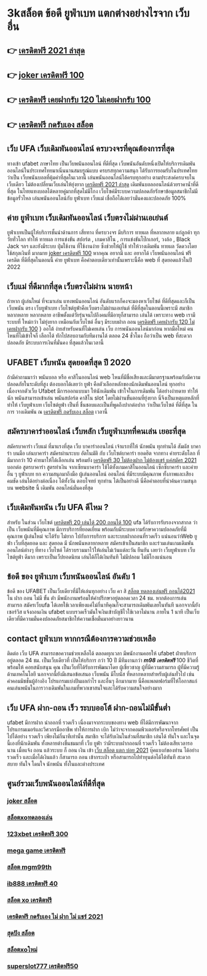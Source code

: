 # 3kสล็อต ข้อดี ยูฟ่าเบท แตกต่างอย่างไรจาก เว็บอื่น

## 👉 [เครดิตฟรี 2021 ล่าสุด](https://www.ufaeat.com/register/)
## 👉 [joker เครดิตฟรี 100](https://www.ufaeat.com/credit-free-50/)
## 👉 [เครดิตฟรี เคยฝากรับ 120 ไม่เคยฝากรับ 100](https://www.ufaeat.com/ufabet-master-login/)
## 👉 [เครดิตฟรี กดรับเอง สล็อต](https://www.ufaeat.com/regis-ufabet-master-free/)

## เว็บ UFA  เว็บเดิมพันออนไลน์  ครบวงจรที่คุณต้องการที่สุด

 ทางเข้า ufabet ภาษาไทย  เป็นเว็บพนันออนไลน์ ที่ดีที่สุด เว็บพนันอันดับหนึ่งเปิดให้บริการเดิมพัน ออนไลน์ในประเทศไทยมาเนิ่นนานสมบรูณ์แบบ ครบรสทุกความสนุก ได้รับการยอมรับในปรเทศไทย  ว่าเป็น  เว็บพนันบอลที่คุ้มค่าที่สุดในเวลานี้ เล่นพนันออนไลน์ได้ครบทุกอย่าง ตามประสงค์ครบจบในเว็บเดียว ไม่ต้องเปลี่ยนเว็บเล่นให้ยุ่งยาก   [เครดิตฟรี 2021 ล่าสุด](https://www.ufaeat.com/credit-free-50/) เดิมพันบอลออนไลน์ด้วยราคาน้ำที่ดีที่สุด ในไทยแทงบอลได้หลายคู่มากที่สุดไม่มีโกง เว็บไซค์มีระบบความปลอดภัยรักษาข้อมูลสมาชิกไม่มีข้อมูลรั่วไหล เล่นพนันออนไลน์กับ ยูฟ่าเบท เว็บแม่ เชื่อถือได้เลยว่ามั่นคงและปลอดภัย 100% 


## ค่าย ยูฟ่าเบท เว็บเดิมพันออนไลน์ เว็บตรงไม่ผ่านเอเย่นต์  

ยูฟ่าเบทเป็นผู้ให้บริการชั้นนำด้านการ เสี่ยทาง ที่ครบวงจร มีบริการ ทายผล ที่หลากหลาย แก่ลูกค้า  ทุกวัยทั่วโลก  ทำให้  ทายผล การแข่งขัน สปอร์ต , เกมคาสิโน , การแข่งขันโป๊กเกอร์,  วงล้อ ,  Black Jack ฯลฯ และยังมีระบบ  ปุ่มใช้งาน ที่ใช้งานง่าย ซึ่งช่วยให้ผู้ใช้   ทำให้วางเดิมพัน ทายผล วัดดวงโดยใช้สกุลเงินที่ มากมาย [joker เครดิตฟรี 100](https://www.ufaeat.com/ufabet-master-login/)  หากคุณ  อยากมี และ  อยากได้   เว็บพนันออนไลน์ ฟรีเครดิต  ที่ดีที่สุดในตอนนี้ ค่าย  ยูฟ่าเบท  คือคำตอบเดียวเท่านั้นเพราะนี้คือ web ที่  สุดยอดแล้วในปี 2022


##  เว็บแม่ ที่ดีมากที่สุด  เว็บตรงไม่ผ่าน นายหน้า 

ถ้าหาก ผู้เล่นใหม่ ที่จะมาเล่น แทงพนันออนไลน์ อันดับแรกก็คงจะมองหาเว็บไซต์ ที่ดีที่สุดและก็เป็น เว็บพนัน ตรง    เว็บยูฟ่าเบท เว็บไซต์ยูฟ่าคือเว็บตรงไม่ผ่านเอเย่นต์  ที่ดีที่สุดในตอนนี้เพราะมี สมาชิก หลากหลาย หลากหลาย อาชีพตั้งแต่วัยรุ่นจนไปถึงคนที่มีอายุก็สามารถ เล่นได้ เพราะทาง web เรามีระบบที่ ใหม่กว่า ไม่ยุ่งยาก เหมือนกับเว็บไซต์ อื่นๆ มีระบบฝาก  ถอน [เครดิตฟรี เคยฝากรับ 120 ไม่เคยฝากรับ 100](https://www.ufaeat.com/regis-ufabet-master-free/) } ออโต้ ง่ายสำหรับคนที่ไม่เคยเล่น  เว็บ การพนันออนไลน์มาก่อน หากมือใหม่ คนไหนที่ไม่เข้าใจก็ เลือกได้ ทักไปสอบถามกับทีมงานได้ ตลอด 24 ชั่วโมง  ถือว่าเป็น web ที่สะดวกปลอดภัย มีระบบการเงินที่มั่นคง ที่สุดแล้วในเวลานี้ 


## UFABET  เว็บพนัน สุดยอดที่สุด ปี 2020

ถ้ามีคำถามมาว่า  พนันบอล   หรือ คาสิโนออนไลน์   web ไหนที่มีชื่อเสียงและมีมาตรฐานพร้อมกับมีความปลอดภัยในระดับที่สูง ต้องบอกได้เลยว่า  ยูฟ่า คือตัวเลือกหลักของนักเดิมพันออนไลน์   ทุกอย่าง  เนื่องจากตัวเว็บ Ufabet  มีการออกแบบมา ให้นักเดิมพัน เข้าใจในการเดิมพัน ได้อย่างง่ายดาย ทำให้นัก พนันสามารถเข้าเล่น พนันสปอร์ต  คาสิโน   slot โดยไม่ผ่านขั้นตอนที่ยุ่งยาก นี่จึงเป็นเหตุผลหลักที่ทำให้ เว็บยูฟ่าเบท เว็บไซต์ยูฟ่า เป็นที่ ชื่นชอบและเป็นที่พูดถึงปากต่อปาก ว่าเป็นเว็บไซต์   ที่ดีที่สุด ในการ วางเดิมพัน  ณ [เครดิตฟรี กดรับเอง สล็อต](https://www.ufaeat.com/register/) เวลานี้ 


## สมัครบาคาร่าออนไลน์  เว็บหลัก  เว็บยูฟ่าเบทที่คนเล่น เยอะที่สุด

สมัครบาคาร่า  เว็บแม่   ที่มาแรงที่สุด เว็บ  บาคาร่าออนไลน์ เจ้าแรกที่ให้ นักพนัน  ทุกท่านได้  สัมผัส บาคาร่า บนมือ เล่นบาคาร่า สมัครผ่านระบบ อัตโนมัติ กับ  เว็บไซต์บาคาร่า ยอดฮิต   จากทาง ค่ายระดับโลก ที่มีมากกว่า 10 ค่ายมาให้ได้เลือกเล่น พร้อมยัง [เครดิตฟรี 30 ไม่ต้องฝาก ไม่ต้องแชร์ แค่สมัคร 2021](https://www.ufaeat.com/) บอกต่อ สูตรบาคาร่า  สูตรทำเงิน  จากเซียนบาคาร่า ใช้ได้ทั้งเกมคาสิโนออนไลน์ เซ็กซี่บาคาร่า และค่ายอื่น ๆ ยูฟ่าเบท  ยก  ความสนุกมาถึงมือ  ผู้เล่นออนไลน์  ออนไลน์ ที่มีระบบมีคุณภาพ ทั้งภาพและเสียง คมชัด เล่นได้อย่างต่อเนื่อง  ได้ทั้งวัน  ตอบโจทย์  ทุกท่าน  ได้เป็นอย่างดี นี่คือคำตอบที่น่าค้นความสนุก บน  website นี้ เดิมพัน ออนไลน์มั่นคงที่สุด

##  เว็บเดิมพันพนัน เว็บ UFA ดีไหม ?

สำหรับ ในส่วน  เว็บไซต์ [เครดิตฟรี 20 เล่นได้ 200 ถอนได้ 100](https://www.ufaeat.com/ทางเข้ายูฟ่าเบท-ufabet/)  ufa ได้รับการรับรองจากสากล ว่าเป็น เว็บพนันที่มีคุณภาพ  มีการบริการที่ยอดเยี่ยม พร้อมกับมีระบบความรักษาความปลอดภัยที่มีคุณภาพ  ผู้เล่นใหม่  จะได้รับ ไม่ยาก ไปกับการบริการ  และระบบฝากถอนที่รวดเร็ว  แน่นอนว่าWeb   ยูฟ่า   เว็บที่สุดยอด และ สุดยอด มี นักพนันหลายกหลาย สมัครเข้าเป็นสมาชิก  และร่วมเล่นเกมเดิมพันออนไลน์ต่างๆ ที่ทาง เว็บไซต์ ได้รวบรวมมาไว้ให้เล่นไม่เว้นแต่ละวัน  ยืนยัน เลยว่า  เว็บยูฟ่าเบท เว็บไซต์ยูฟ่า  ดีมาก เพราะเป็นเว็ปยอดนิยม เล่นได้ก็ได้เงินทันที ไม่มีปลอม ไม่มีโกงแน่นอน


## ข้อดี ของ ยูฟ่าเบท เว็บพนันออนไลน์ อันดับ 1 

ข้อดี ของ UFABET เป็นเว็บเดียวที่มีให้เล่นทุกอย่าง  เว็บ คา สิ [สล็อต ทดลองเล่นฟรี ถอนได้2021](https://www.ufaeat.com/ufabet-master-login/) โน ฝาก ถอน ไม่มี ขั้น ต่ํา  มีพนักงานพร้อมให้คำปรึกษาอยู่ตลอดเวลา 24 ชม. หากต้องการเล่นสามารถ  สมัครเว็บufa ได้เลยใช้เวลาเพียงแค่ไม่กี่นาทีคุณก็จะสามารถเดิมพันเลยในทันที นอกจากนี้ยัง เซอร์วิส   แจ้งถอนเงิน ufabet  แบบรวดเร็วมันใจเงินเข้าบัญชีไวใช้เวลาไม่นาน ภายใน 1 นาที เป็นเว็บเดียวที่มีความมั่นคงปลอดภัยสมาชิกให้ความเชื่อมั่นมาอย่างยาวนาน


##  contact ยูฟ่าเบท หากกรณีต้องการความช่วยเหลือ

ติดต่อ เว็บ UFA สามารถขอความช่วยเหลือได้ ตลอดทุกเวลา มีพนักงานคอยให้  ufabet ฝ่ายบริการ อยู่ตลอด 24 ชม. เป็นเว็บเดียวที่  เปิดให้บริการ กว่า 10 ปี มีทีมงานกว่า ***m98 เครดิตฟรี*** 100 ชีวิตที่พร้อมให้ คอยสนับสนุน คุณ เป็นเว็บที่ได้รับการพัฒนาโดย ผู้เชี่ยวชาญ ผู้ที่มีความสามารถ ผู้ที่มีความรู้ด้านเทคโนโลยี นอกจากนี้ยังมีเสนอข้อเสนอ  เว็บพนัน มีโบนัส  ที่หลากหลายสำหรับผู้เล่นทั่วไป เช่น ค่าคอมมิชชั่นผู้อ้างอิง โปรแกรมแบ่งปันผลกำไร และอื่นๆ อีกมากมาย นี่คือแพลตฟอร์มที่ให้โอกาสแก่ คนเล่นพนันในการวางเดิมพันในเกมที่พวกเขาสนใจและได้รับความสนใจอย่างมาก

## เว็บ UFA ฝาก-ถอน เร็ว ระบบออโต้ ฝาก-ถอนไม่มีขั้นต่ำ 

 ufabet  มีการฝาก   นำออกที่ รวดเร็ว เนื่องมาจากระบบของทาง web  ที่ได้มีการพัฒนาจาก โปรแกรมเมอร์และวิศวกรมืออาชีพ ทำให้การฝาก   เบิก  ไม่ว่าจะจากคอมพิวเตอร์หรือจากโทรศัพท์ เป็นไปได้อย่าง รวดเร็ว เพียงไม่กี่นาทีเท่านั้น สมาชิก  จะได้รับเงินในส่วนที่สมาชิก  เล่นได้ ทันใจ และในจุดนี้เองที่นักเดิมพัน ทั้งหลายต่างชื่นชมมาที่ เว็บ  ยูฟ่า ว่ามีระบบฝากถอนที่ รวดเร็ว  ไม่ต้องเสียเวลารอนาน เมื่อแจ้ง ถอน แล้วระบบ ก็ ถอน เงิน เข้า [เว็บ สล็อต แตก บ่อย 2021](https://www.ufaeat.com/ทางเข้ายูฟ่าเบท-ufabet/) บุ๊คแบงก์ของท่าน ได้อย่าง รวดเร็ว  และเมื่อได้เงินแล้ว ก็สามารถ ถอน เข้ากระเป๋า หรือสามารถไปทำทุนต่อได้ได้ทันที   สะดวกสบาย   ทันใจ โดนใจ นักพนัน ทั้งในและต่างประเทศ

## ศูนย์รวมเว็บพนันออนไลน์ที่ดีที่สุด

### [joker สล็อต](https://atom.io/themes/UFAEAT%20ทางเข้า%20เว็บตรง%20UFABET%20สล็อต%20ยืนยัน%20otp%20รับ%20เครดิต%20ฟรี%20100%20008%20สล็อต%20สมัครฟรี%20ฟรีเครดิต%20100%)
### [สล็อตxoทดลองเล่น](https://atom.io/themes/UFAEAT%20ทางเข้า%20เว็บตรง%20UFABET%20ซุปเปอร์%20สล็อต%20amb%20008%20สล็อต%20สมัครฟรี%20ฟรีเครดิต%20100%)
### [123xbet เครดิตฟรี 300](https://atom.io/themes/UFAEAT%20ทางเข้า%20เว็บตรง%20UFABET%20สล็อต388%20008%20สล็อต%20สมัครฟรี%20ฟรีเครดิต%20100%)
### [mega game เครดิตฟรี](https://atom.io/themes/UFAEAT%20ทางเข้า%20เว็บตรง%20UFABET%20สล็อต%20pg%20เครดิตฟรี%20ไม่ต้องแชร์2021%20008%20สล็อต%20สมัครฟรี%20ฟรีเครดิต%20100%)
### [สล็อต mgm99th](https://atom.io/themes/UFAEAT%20ทางเข้า%20เว็บตรง%20UFABET%20588ws%20เครดิตฟรี%20008%20สล็อต%20สมัครฟรี%20ฟรีเครดิต%20100%)
### [ib888 เครดิตฟรี 40](https://atom.io/themes/UFAEAT%20ทางเข้า%20เว็บตรง%20UFABET%20สล็อต777%20slot%20008%20สล็อต%20สมัครฟรี%20ฟรีเครดิต%20100%)
### [สล็อต xo เครดิตฟรี](https://atom.io/themes/UFAEAT%20ทางเข้า%20เว็บตรง%20UFABET%20สล็อต%20เว็บตรง%20777%20008%20สล็อต%20สมัครฟรี%20ฟรีเครดิต%20100%)
### [เครดิตฟรี กดรับเอง ไม่ ฝาก ไม่ แชร์ 2021](https://atom.io/themes/UFAEAT%20ทางเข้า%20เว็บตรง%20UFABET%20เครดิตฟรี50ยืนยันเบอร์2021ล่าสุด%20008%20สล็อต%20สมัครฟรี%20ฟรีเครดิต%20100%)
### [สุดปัง สล็อต](https://atom.io/themes/UFAEAT%20ทางเข้า%20เว็บตรง%20UFABET%20เกม%20สล็อต%20008%20สล็อต%20สมัครฟรี%20ฟรีเครดิต%20100%)
### [สล็อตxoใหม่](https://atom.io/themes/UFAEAT%20ทางเข้า%20เว็บตรง%20UFABET%20pg%20betflix%20เครดิตฟรี%2050%20008%20สล็อต%20สมัครฟรี%20ฟรีเครดิต%20100%)
### [superslot777 เครดิตฟรี50](https://atom.io/themes/UFAEAT%20ทางเข้า%20เว็บตรง%20UFABET%20เว็บ%20สล็อต%20อันดับ1%20008%20สล็อต%20สมัครฟรี%20ฟรีเครดิต%20100%)